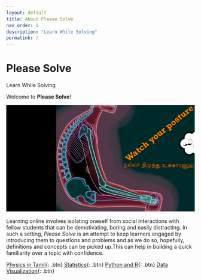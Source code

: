 ```yaml
---
layout: default
title: About Please Solve
nav_order: 1
description: "Learn While Solving"
permalink: /
---
```

# Please Solve
Learn While Solving

Welcome to **Please Solve**!

![gif](/assets/images/sit.gif)

Learning online involves isolating oneself from social interactions with fellow students that can be demotivating, boring and easily distracting. In such a setting, _Please Solve_ is an attempt to keep learners engaged by introducing them to questions and problems and as we do so, hopefully, definitions and concepts can be picked up.This can help in building a quick familiarity over a topic with confidence.

[Physics in Tamil](/physics){: .btn}
[Statistics](/statistics){: .btn}
[Python and R](/pythonr){: .btn}
[Data Visualization](/datavis){: .btn}

